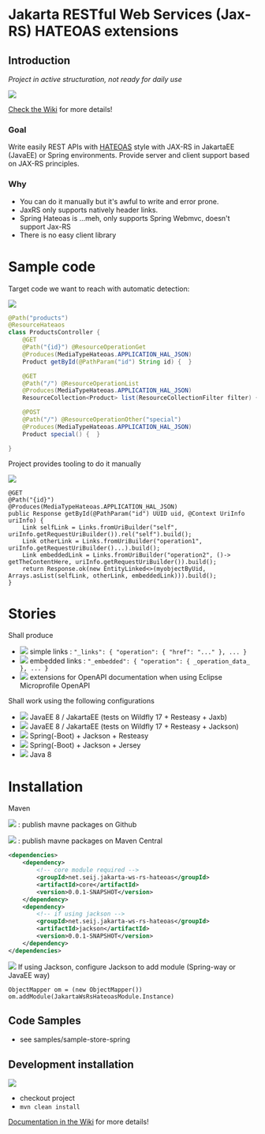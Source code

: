 # Jakarta RESTful Web Services (Jax-RS) HATEOAS extensions

## Introduction

*Project in active structuration, not ready for daily use*

![](https://github.com/seij-net/seij-jakarta-ws-rs-hateoas/workflows/Java%20CI/badge.svg)

[Check the Wiki](https://github.com/seij-net/seij-jakarta-ws-rs-hateoas/wiki) for more details!

### Goal

Write easily REST APIs with [HATEOAS](http://stateless.co/hal_specification.html) style with JAX-RS in JakartaEE (JavaEE)
or Spring environments. Provide server and client support based on JAX-RS principles.

### Why

* You can do it manually but it's awful to write and error prone. 
* JaxRS only supports natively header links.
* Spring Hateoas is ...meh, only supports Spring Webmvc, doesn't support Jax-RS
* There is no easy client library

# Sample code

Target code we want to reach with automatic detection:

![](https://img.shields.io/badge/status-todo-red)

```java
@Path("products")
@ResourceHateaos
class ProductsController {
    @GET
    @Path("{id}") @ResourceOperationGet
    @Produces(MediaTypeHateoas.APPLICATION_HAL_JSON)
    Product getById(@PathParam("id") String id) {  }

    @GET
    @Path("/") @ResourceOperationList
    @Produces(MediaTypeHateoas.APPLICATION_HAL_JSON)
    ResourceCollection<Product> list(ResourceCollectionFilter filter) {  }

    @POST
    @Path("/") @ResourceOperationOther("special")
    @Produces(MediaTypeHateoas.APPLICATION_HAL_JSON)
    Product special() {  }

}
```

Project provides tooling to do it manually

![](https://img.shields.io/badge/status-ok-green)

```
@GET
@Path("{id}")
@Produces(MediaTypeHateoas.APPLICATION_HAL_JSON)
public Response getById(@PathParam("id") UUID uid, @Context UriInfo uriInfo) {
    Link selfLink = Links.fromUriBuilder("self", uriInfo.getRequestUriBuilder()).rel("self").build();
    Link otherLink = Links.fromUriBuilder("operation1", uriInfo.getRequestUriBuilder()...).build();
    Link embeddedLink = Links.fromUriBuilder("operation2", ()-> getTheContentHere, uriInfo.getRequestUriBuilder()).build();
    return Response.ok(new EntityLinked<>(myobjectByUid, Arrays.asList(selfLink, otherLink, embeddedLink))).build();
}
```

# Stories

Shall produce

* ![](https://img.shields.io/badge/status-todo-red) simple links : `"_links": { "operation": { "href": "..." }, ... }`
* ![](https://img.shields.io/badge/status-todo-red) embedded links   : `"_embedded": { "operation": { _operation_data_ }, ... }`
* ![](https://img.shields.io/badge/status-todo-red) extensions for OpenAPI documentation when using Eclipse Microprofile OpenAPI

Shall work using the following configurations

* ![](https://img.shields.io/badge/status-todo-red) JavaEE 8 / JakartaEE (tests on Wildfly 17 + Resteasy + Jaxb)
* ![](https://img.shields.io/badge/status-todo-red) JavaEE 8 / JakartaEE (tests on Wildfly 17 + Resteasy + Jackson)
* ![](https://img.shields.io/badge/status-todo-red) Spring(-Boot) + Jackson + Resteasy
* ![](https://img.shields.io/badge/status-ok-green) Spring(-Boot) + Jackson + Jersey 
* ![](https://img.shields.io/badge/status-ok-green) Java 8

# Installation

Maven

![](https://img.shields.io/badge/status-todo-red) : publish mavne packages on Github

![](https://img.shields.io/badge/status-todo-red) : publish mavne packages on Maven Central

```xml
<dependencies>
    <dependency>
        <!-- core module required -->
        <groupId>net.seij.jakarta-ws-rs-hateoas</groupId>
        <artifactId>core</artifactId>
        <version>0.0.1-SNAPSHOT</version>
    </dependency>
    <dependency>
        <!-- if using jackson -->
        <groupId>net.seij.jakarta-ws-rs-hateoas</groupId>
        <artifactId>jackson</artifactId>
        <version>0.0.1-SNAPSHOT</version>
    </dependency>
</dependencies>
```

![](https://img.shields.io/badge/status-ok-green) If using Jackson, configure Jackson to add module (Spring-way or JavaEE way)

```
ObjectMapper om = (new ObjectMapper())
om.addModule(JakartaWsRsHateoasModule.Instance)
```

## Code Samples

* see samples/sample-store-spring

## Development installation

![](https://img.shields.io/badge/status-ok-green)

* checkout project
* `mvn clean install`

[Documentation in the Wiki](https://github.com/seij-net/seij-jakarta-ws-rs-hateoas/wiki) for more details!

